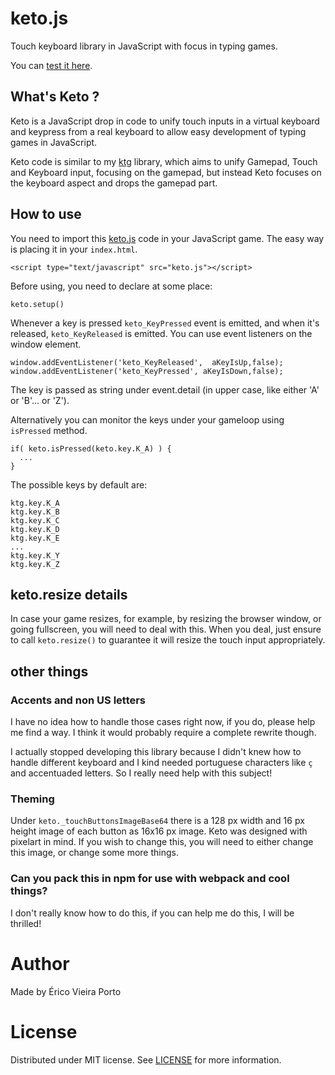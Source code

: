 # keto.js
Touch keyboard library in JavaScript with focus in typing games.

You can [test it here](https://ericoporto.github.io/ketoJS/index.html).

## What's Keto ?

Keto is a JavaScript drop in code to unify touch inputs in a virtual keyboard and keypress from a real keyboard to allow easy development of typing games in JavaScript.

Keto code is similar to my [ktg](https://github.com/ericoporto/ktg) library, which aims to unify Gamepad, Touch and Keyboard input, focusing on the gamepad, but instead Keto focuses on the keyboard aspect and drops the gamepad part.

## How to use

You need to import this [keto.js](https://raw.githubusercontent.com/ericoporto/ketoJS/master/keto.js) code in your JavaScript game. The easy way is placing it in your `index.html`.

    <script type="text/javascript" src="keto.js"></script>

Before using, you need to declare at some place:

    keto.setup()

Whenever a key is pressed `keto_KeyPressed` event is emitted, and when it's released, `keto_KeyReleased` is emitted. You can use event listeners on the window element.

    window.addEventListener('keto_KeyReleased',  aKeyIsUp,false);
    window.addEventListener('keto_KeyPressed', aKeyIsDown,false);

The key is passed as string under event.detail (in upper case, like either 'A' or 'B'... or 'Z').

Alternatively you can monitor the keys under your gameloop using `isPressed` method.

    if( keto.isPressed(keto.key.K_A) ) {
      ...
    }

The possible keys by default are:

    ktg.key.K_A
    ktg.key.K_B
    ktg.key.K_C
    ktg.key.K_D
    ktg.key.K_E
    ...
    ktg.key.K_Y
    ktg.key.K_Z

## keto.resize details

In case your game resizes, for example, by resizing the browser window, or going fullscreen, you will need to deal with this. When you deal, just ensure to call `keto.resize()` to guarantee it will resize the touch input appropriately.

## other things

### Accents and non US letters

I have no idea how to handle those cases right now, if you do, please help me find a way. I think it would probably require a complete rewrite though. 

I actually stopped developing this library because I didn't knew how to handle different keyboard and I kind needed portuguese characters like `ç` and accentuaded letters. So I really need help with this subject!

### Theming 

Under `keto._touchButtonsImageBase64` there is a 128 px width and 16 px height image of each button as 16x16 px image. Keto was designed with pixelart in mind. If you wish to change this, you will need to either change this image, or change some more things.

### Can you pack this in npm for use with webpack and cool things?
  
I don't really know how to do this, if you can help me do this, I will be thrilled!

# Author

Made by Érico Vieira Porto

# License

Distributed under MIT license. See [LICENSE](https://github.com/ericoporto/ketoJS/blob/master/LICENSE) for more information.
